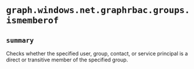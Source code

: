 # `graph.windows.net.graphrbac.groups.ismemberof`

## `summary`
Checks whether the specified user, group, contact, or service principal is a direct or transitive member of the specified group.


